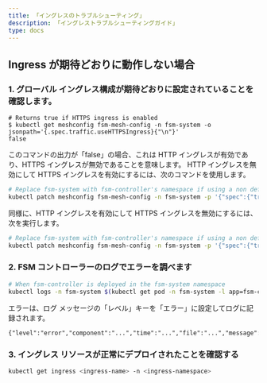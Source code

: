 ```yaml
---
title: 「イングレスのトラブルシューティング」
description: 「イングレストラブルシューティングガイド」
type: docs
---
```


## Ingress が期待どおりに動作しない場合

### 1. グローバル イングレス構成が期待どおりに設定されていることを確認します。

```console
# Returns true if HTTPS ingress is enabled
$ kubectl get meshconfig fsm-mesh-config -n fsm-system -o jsonpath='{.spec.traffic.useHTTPSIngress}{"\n"}'
false
```

このコマンドの出力が「false」の場合、これは HTTP イングレスが有効であり、HTTPS イングレスが無効であることを意味します。 HTTP イングレスを無効にして HTTPS イングレスを有効にするには、次のコマンドを使用します。

```bash
# Replace fsm-system with fsm-controller's namespace if using a non default namespace
kubectl patch meshconfig fsm-mesh-config -n fsm-system -p '{"spec":{"traffic":{"useHTTPSIngress":true}}}'  --type=merge
```

同様に、HTTP イングレスを有効にして HTTPS イングレスを無効にするには、次を実行します。

```bash
# Replace fsm-system with fsm-controller's namespace if using a non default namespace
kubectl patch meshconfig fsm-mesh-config -n fsm-system -p '{"spec":{"traffic":{"useHTTPSIngress":false}}}'  --type=merge
```

### 2. FSM コントローラーのログでエラーを調べます

```bash
# When fsm-controller is deployed in the fsm-system namespace
kubectl logs -n fsm-system $(kubectl get pod -n fsm-system -l app=fsm-controller -o jsonpath='{.items[0].metadata.name}')
```

エラーは、ログ メッセージの「レベル」キーを「エラー」に設定してログに記録されます。
```console
{"level":"error","component":"...","time":"...","file":"...","message":"..."}
```

### 3. イングレス リソースが正常にデプロイされたことを確認する

```bash
kubectl get ingress <ingress-name> -n <ingress-namespace>
```
